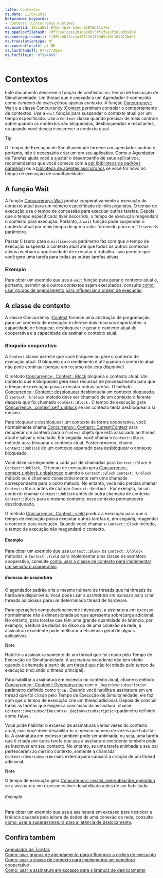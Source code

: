 ```yaml
---
title: Contextos
ms.date: 11/04/2016
helpviewer_keywords:
- contexts [Concurrency Runtime]
ms.assetid: 10c1d861-8fbb-4ba0-b2ec-61876b11176e
ms.openlocfilehash: 7df75ae7c1ac2b1d8c0b73ff1f1e3f2800d559b9
ms.sourcegitcommit: 1f009ab0f2cc4a177f2d1353d5a38f164612bdb1
ms.translationtype: MT
ms.contentlocale: pt-BR
ms.lasthandoff: 07/27/2020
ms.locfileid: "87194869"
---
```

# <a name="contexts"></a>Contextos

Este documento descreve a função de contextos no Tempo de Execução de Simultaneidade. Um thread que é anexado a um Agendador é conhecido como *contexto de execução*ou apenas *contexto*. A função [Concurrency:: Wait](reference/concurrency-namespace-functions.md#wait) e a classe Concurrency::[Context](../../parallel/concrt/reference/context-class.md) permitem controlar o comportamento de contextos. Use a `wait` função para suspender o contexto atual por um tempo especificado. Use a `Context` classe quando precisar de mais controle sobre quando os contextos são bloqueados, desbloqueados e resultantes, ou quando você deseja ininscrever o contexto atual.

> [!TIP]
> O Tempo de Execução de Simultaneidade fornece um agendador padrão e, portanto, não é necessário criar um em seu aplicativo. Como o Agendador de Tarefas ajuda você a ajustar o desempenho de seus aplicativos, recomendamos que você comece com a [ppl (biblioteca de padrões paralelos)](../../parallel/concrt/parallel-patterns-library-ppl.md) ou a [biblioteca de agentes assíncronos](../../parallel/concrt/asynchronous-agents-library.md) se você for novo no tempo de execução de simultaneidade.

## <a name="the-wait-function"></a>A função Wait

A função [Concurrency:: Wait](reference/concurrency-namespace-functions.md#wait) produz cooperativamente a execução do contexto atual para um número especificado de milissegundos. O tempo de execução usa o tempo de concessão para executar outras tarefas. Depois que o tempo especificado tiver decorrido, o tempo de execução reagendará o contexto para execução. Portanto, a `wait` função pode suspender o contexto atual por mais tempo do que o valor fornecido para o `milliseconds` parâmetro.

Passar 0 (zero) para o `milliseconds` parâmetro faz com que o tempo de execução suspenda o contexto atual até que todos os outros contextos ativos recebam a oportunidade de executar o trabalho. Isso permite que você gere uma tarefa para todas as outras tarefas ativas.

### <a name="example"></a>Exemplo

Para obter um exemplo que usa a `wait` função para gerar o contexto atual e, portanto, permitir que outros contextos sejam executados, consulte [como: usar grupos de agendamento para influenciar a ordem de execução](../../parallel/concrt/how-to-use-schedule-groups-to-influence-order-of-execution.md).

## <a name="the-context-class"></a>A classe de contexto

A classe Concurrency::[Context](../../parallel/concrt/reference/context-class.md) fornece uma abstração de programação para um contexto de execução e oferece dois recursos importantes: a capacidade de bloquear, desbloquear e gerar o contexto atual de cooperativa e a capacidade de assinar o contexto atual.

### <a name="cooperative-blocking"></a>Bloqueio cooperativo

A `Context` classe permite que você bloqueie ou gere o contexto de execução atual. O bloqueio ou o rendimento é útil quando o contexto atual não pode continuar porque um recurso não está disponível.

O método [Concurrency:: Context:: Block](reference/context-class.md#block) bloqueia o contexto atual. Um contexto que é bloqueado gera seus recursos de processamento para que o tempo de execução possa executar outras tarefas. O método [Concurrency:: Context:: desbloquear](reference/context-class.md#unblock) desbloqueia um contexto bloqueado. O `Context::Unblock` método deve ser chamado de um contexto diferente daquele que foi chamado `Context::Block` . O tempo de execução gera [Concurrency:: context_self_unblock](../../parallel/concrt/reference/context-self-unblock-class.md) se um contexto tenta desbloquear a si mesmo.

Para bloquear e desbloquear um contexto de forma cooperativa, você normalmente chama [Concurrency:: Context:: CurrentContext](reference/context-class.md#currentcontext) para recuperar um ponteiro para o `Context` objeto que está associado ao thread atual e salvar o resultado. Em seguida, você chama o `Context::Block` método para bloquear o contexto atual. Posteriormente, chame `Context::Unblock` de um contexto separado para desbloquear o contexto bloqueado.

Você deve corresponder a cada par de chamadas para `Context::Block` e `Context::Unblock` . O tempo de execução gera [Concurrency:: context_unblock_unbalanced](../../parallel/concrt/reference/context-unblock-unbalanced-class.md) quando o `Context::Block` `Context::Unblock` método ou é chamado consecutivamente sem uma chamada correspondente para o outro método. No entanto, você não precisa chamar `Context::Block` antes de chamar `Context::Unblock` . Por exemplo, se um contexto chamar `Context::Unblock` antes de outra chamada de contexto `Context::Block` para o mesmo contexto, esse contexto permanecerá desbloqueado.

O método [Concurrency:: Context:: yield](reference/context-class.md#yield) produz a execução para que o tempo de execução possa executar outras tarefas e, em seguida, reagendar o contexto para execução. Quando você chamar o `Context::Block` método, o tempo de execução não reagendará o contexto.

#### <a name="example"></a>Exemplo

Para obter um exemplo que usa `Context::Block` os `Context::Unblock` métodos, e `Context::Yield` para implementar uma classe de semáforo cooperativo, consulte [como: usar a classe de contexto para implementar um semáforo cooperativo](../../parallel/concrt/how-to-use-the-context-class-to-implement-a-cooperative-semaphore.md).

##### <a name="oversubscription"></a>Excesso de assinatura

O agendador padrão cria o mesmo número de threads que há threads de hardware disponíveis. Você pode usar a *assinatura em excesso* para criar threads adicionais para um determinado thread de hardware.

Para operações computacionalmente intensivas, a assinatura em excesso normalmente não é dimensionada porque apresenta sobrecarga adicional. No entanto, para tarefas que têm uma grande quantidade de latência, por exemplo, a leitura de dados do disco ou de uma conexão de rede, a assinatura excedente pode melhorar a eficiência geral de alguns aplicativos.

> [!NOTE]
> Habilite a assinatura somente de um thread que foi criado pelo Tempo de Execução de Simultaneidade. A assinatura excedente não tem efeito quando é chamada a partir de um thread que não foi criado pelo tempo de execução (incluindo o thread principal).

Para habilitar a assinatura em excesso no contexto atual, chame o método [Concurrency:: Context:: Oversubscribe](reference/context-class.md#oversubscribe) com o `_BeginOversubscription` parâmetro definido como **`true`** . Quando você habilita a assinatura em um thread que foi criado pelo Tempo de Execução de Simultaneidade, ele faz com que o tempo de execução crie um thread adicional. Depois de concluir todas as tarefas que exigem a conclusão da assinatura, chame `Context::Oversubscribe` com o `_BeginOversubscription` parâmetro definido como **`false`** .

Você pode habilitar o excesso de assinaturas várias vezes do contexto atual, mas você deve desabilitá-lo o mesmo número de vezes que habilitá-lo. A assinatura em excesso também pode ser aninhada; ou seja, uma tarefa que é criada por outra tarefa que usa a assinatura excedente também pode se inscrever em seu contexto. No entanto, se uma tarefa aninhada e seu pai pertencerem ao mesmo contexto, somente a chamada `Context::Oversubscribe` mais externa para causará a criação de um thread adicional.

> [!NOTE]
> O tempo de execução gera [Concurrency:: invalid_oversubscribe_operation](../../parallel/concrt/reference/invalid-oversubscribe-operation-class.md) se a assinatura em excesso estiver desabilitada antes de ser habilitada.

###### <a name="example"></a>Exemplo

Para obter um exemplo que usa a assinatura em excesso para deslocar a latência causada pela leitura de dados de uma conexão de rede, consulte [como: usar a superassinatura para a latência de deslocamento](../../parallel/concrt/how-to-use-oversubscription-to-offset-latency.md).

## <a name="see-also"></a>Confira também

[Agendador de Tarefas](../../parallel/concrt/task-scheduler-concurrency-runtime.md)<br/>
[Como: usar grupos de agendamento para influenciar a ordem de execução](../../parallel/concrt/how-to-use-schedule-groups-to-influence-order-of-execution.md)<br/>
[Como: usar a classe de contexto para implementar um semáforo cooperativo](../../parallel/concrt/how-to-use-the-context-class-to-implement-a-cooperative-semaphore.md)<br/>
[Como: usar a assinatura em excesso para a latência de deslocamento](../../parallel/concrt/how-to-use-oversubscription-to-offset-latency.md)
